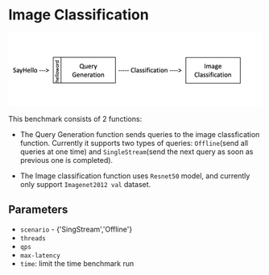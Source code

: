 # Image Classification
![Alt text](image.png)

This benchmark consists of 2 functions:

- The Query Generation function sends queries to the image classfication function. Currently it supports two types of queries: `Offline`(send all queries at one time) and `SingleStream`(send the next query as soon as previous one is completed). 

- The Image classification function uses `Resnet50` model, and currently only support `Imagenet2012 val` dataset.

## Parameters
- `scenario` - {'SingStream','Offline'}
- `threads`
- `qps`
- `max-latency`
- `time`: limit the time benchmark run